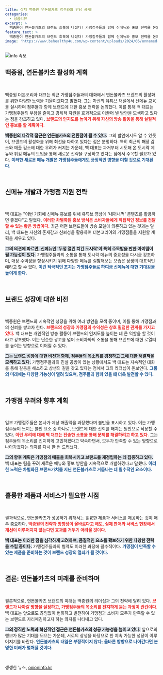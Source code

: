 ```yaml
---
title: 상처 백종원 연돈볼카츠 점주와의 만남 공개!
categories:
  - 상품리뷰
excerpt: >
  백종원이 연돈볼카츠의 브랜드 회복에 나섰다! 가맹점주들과 함께 신메뉴와 홍보 전략을 논의하며 직접 홍보에 나선 그는 상생을 위해 노력하겠다는 의지를 밝혔다. 이번 변화가 과연 매출 부진을 돌파할 수 있을지 주목된다!
feature_text: >
  백종원이 연돈볼카츠의 브랜드 회복에 나섰다! 가맹점주들과 함께 신메뉴와 홍보 전략을 논의하며 직접 홍보에 나선 그는 상생을 위해 노력하겠다는 의지를 밝혔다. 이번 변화가 과연 매출 부진을 돌파할 수 있을지 주목된다!
image: 'https://www.behealthy4u.com/wp-content/uploads/2024/06/unnamed-file.png'
---
```


<p><img src="https://www.behealthy4u.com/wp-content/uploads/2024/06/unnamed-file.png" alt="info 속보" /></p>

<h2 data-ke-size="size26">백종원, 연돈볼카츠 활성화 계획</h2>

<p data-ke-size="size16">&nbsp;</p>

<p>백종원 더본코리아 대표는 최근 가맹점주들과의 대화에서 연돈볼카츠 브랜드의 활성화를 위한 다양한 노력을 기울이겠다고 밝혔다. 그는 자신의 유튜브 채널에서 신메뉴 교육을 실시하며 점주들과 함께 브랜드에 대한 홍보 전략을 논의했다. 이를 통해 백 대표는 가맹점주들의 부담을 줄이고 경제적 지원을 효과적으로 이끌어 낼 방안을 모색하고 있다는 점을 강조하고 있다. <b><span style="color: #ee2323;">브랜드의 인지도를 높이기 위해 자신의 방송 활동을 통해 실질적인 홍보를 할 계획이다.</span></b> </p>

<p><b><span style="background-color: #21538527;">백종원의 다각적 접근은 연돈볼카츠의 전환점이 될 수 있다.</span></b> 그의 발언에서도 알 수 있듯이, 브랜드의 활성화를 위해 최선을 다하고 있다는 점은 분명하다. 특히 최근의 매장 감소와 매출 감소에 대한 우려가 커지는 가운데, 백 대표는 과거부터 시도해 온 도시락 메뉴와 튀김 메뉴의 도입을 통해 새로운 전략을 구상하고 있다는 점에서 주목할 필요가 있다. <b><span style="color: #1a5490;">이러한 새로운 메뉴 개발은 가맹점주들에게도 긍정적인 영향을 미칠 것으로 기대된다.</span></b></p>

<p data-ke-size="size16">&nbsp;</p>

<h2 data-ke-size="size26">신메뉴 개발과 가맹점 지원 전략</h2>

<p data-ke-size="size16">&nbsp;</p>

<p>백 대표는 "이번 기회에 신메뉴 홍보를 위해 유튜브 영상에 '내꺼내먹' 콘텐츠를 활용하면 좋겠다"고 말했다. <b><span style="color: #ee2323;">이러한 차별화된 홍보 방식은 소비자들에게 직접적인 정보를 전달할 수 있는 좋은 방법이다.</span></b> 최근 어떤 브랜드들이 방송 모델에 의존하고 있는 것과는 달리, 백 대표는 자신의 존재감과 신뢰성을 활용하여 더본코리아의 가맹점들을 지원할 계획을 세우고 있다.</p>

<p><b><span style="background-color: #21538527;">그의 의견에 따르면, 신메뉴인 '뚜껑 열린 치킨 도시락'이 특히 주목받을 만한 아이템이 될 가능성이 있다.</span></b> 가맹점주들과의 소통을 통해 도시락 메뉴의 중요성을 다시금 강조하며, 매장 수익성을 향상시키기 위해 다양한 메뉴를 실험해보는 모습은 상생의 대표적인 예라고 할 수 있다. <b><span style="color: #1a5490;">이런 적극적인 조치는 가맹점주들로 하여금 신메뉴에 대한 기대감을 높이게 한다.</span></b></p>

<p data-ke-size="size16">&nbsp;</p>

<h2 data-ke-size="size26">브랜드 성장에 대한 비전</h2>

<p data-ke-size="size16">&nbsp;</p>

<p>백종원은 브랜드의 지속적인 성장을 위해 여러 방안을 모색 중이며, 이를 통해 가맹점과의 신뢰를 쌓고자 한다. <b><span style="color: #ee2323;">브랜드의 성장과 가맹점의 수익성은 상호 밀접한 관계를 가지고 있다.</span></b> 백 대표는 개인적인 방송 활동이 브랜드의 인지도를 높이는 데 큰 역할을 할 것이라고 강조했다. 이는 단순한 광고를 넘어 소비자와의 소통을 통해 브랜드에 대한 로열티를 높이는 방향으로 이어질 수 있다.</p>

<p><b><span style="background-color: #21538527;">그는 브랜드 성장에 대한 비전과 함께, 점주들의 목소리를 경청하고 그에 대한 해결책을 모색하고 있다.</span></b> 가맹점주들과의 진실 공방이 있는 상황에서도 백 대표는 지속적인 대화를 통해 갈등을 해소하고 상생의 길을 찾고 있다는 점에서 그의 리더십이 돋보인다. <b><span style="color: #1a5490;">그룹의 미래에는 다양한 가능성이 열려 있으며, 점주들과 함께 있을 떄 더욱 발전할 수 있다.</span></b></p>

<p data-ke-size="size16">&nbsp;</p>

<h2 data-ke-size="size26">가맹점 우려와 향후 계획</h2>

<p data-ke-size="size16">&nbsp;</p>

<p>일부 가맹점주들은 본사가 예상 매출액을 과장했다며 불만을 표시하고 있다. 이는 가맹점주들이 느끼는 불안 요소 중 하나로, 브랜드에 대한 신뢰를 해치는 원인으로 작용할 수 있다. <b><span style="color: #ee2323;">이런 우려에 대해 백 대표는 진솔한 소통을 통해 문제를 해결하려고 하고 있다.</span></b> 그는 점주들의 목소리를 진지하게 고민하겠다고 약속하면서, 모두가 만족할 수 있는 방향으로 나아가겠다는 의지를 다시 한 번 드러냈다.</p>

<p><b><span style="background-color: #21538527;">그의 향후 계획은 가맹점의 매출을 회복시키고 브랜드를 재정립하는 데 집중하고 있다.</span></b> 백 대표는 팀을 꾸려 새로운 메뉴와 홍보 방안을 지속적으로 개발하겠다고 말했다. <b><span style="color: #1a5490;">이러한 노력은 차별화된 브랜드가치를 지닌 연돈볼카츠로 거듭나는 데 필수적인 요소이다.</span></b></p>

<p data-ke-size="size16">&nbsp;</p>

<h2 data-ke-size="size26">훌륭한 제품과 서비스가 필요한 시점</h2>

<p data-ke-size="size16">&nbsp;</p>

<p>결과적으로, 연돈볼카츠가 성공하기 위해서는 훌륭한 제품과 서비스를 제공하는 것이 매우 중요하다. <b><span style="color: #ee2323;">백종원의 전략과 방향성이 올바르다고 해도, 실제 판매와 서비스 현장에서 개선이 이루어지지 않는다면 효과를 거두기 어려울 것이다.</span></b></p>

<p><b><span style="background-color: #21538527;">백 대표는 이러한 점을 심각하게 고려하며, 품질적인 요소를 확보하기 위한 다양한 전략을 수립 중이다.</span></b> 가맹점주들과의 협력도 이러한 과정에 필수적이다. <b><span style="color: #1a5490;">가맹점이 만족할 수 있는 제품을 준비하는 것이 브랜드 성장의 열쇠가 될 것이다.</span></b></p>

<p data-ke-size="size16">&nbsp;</p>

<h2 data-ke-size="size26">결론: 연돈볼카츠의 미래를 준비하며</h2>

<p data-ke-size="size16">&nbsp;</p>

<p>결론적으로, 연돈볼카츠 브랜드의 미래는 백종원의 리더십과 그의 전략에 달려 있다. <b><span style="color: #ee2323;">브랜드가 나아갈 방향을 설정하고, 가맹점주들의 목소리를 진지하게 듣는 과정이 관건이다.</span></b> 백 대표는 앞으로도 끊임없이 변화하고 발전하여 가맹점과 소비자 모두가 만족할 수 있는 브랜드로 자리매김하고자 하는 의지를 나타내고 있다. </p>

<p><b><span style="background-color: #21538527;">그의 정직한 노력과 혁신적인 접근은 연돈볼카츠의 성공 가능성을 높이고 있다.</span></b> 앞으로의 행보가 많은 기대를 모으는 가운데, 서로의 상생을 바탕으로 한 지속 가능한 성장이 이루어지기를 바란다.  <b><span style="color: #1a5490;">연돈볼카츠의 내일은 부정적이지 않다; 올바른 방향으로 나아간다면 분명한 미래가 펼쳐질 것이다.</span></b></p>

<p data-ke-size="size16">&nbsp;</p>
생생한 뉴스, <a href="https://onioninfo.kr" rel="dofollow">onioninfo.kr</a>



